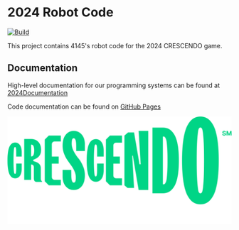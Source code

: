 # 2024 Robot Code
[![Build](https://github.com/Worthington-Robotics/2024RobotCode/actions/workflows/main.yml/badge.svg?branch=main&event=push)](https://github.com/Worthington-Robotics/2024RobotCode/actions/workflows/main.yml)

This project contains 4145's robot code for the 2024 CRESCENDO game.

## Documentation
High-level documentation for our programming systems can be found at [2024Documentation](https://github.com/Worthington-Robotics/2024Documentation)

Code documentation can be found on [GitHub Pages](https://worthington-robotics.github.io/2024RobotCode/index.html)

![Crescendo](.github/Logo.png)
